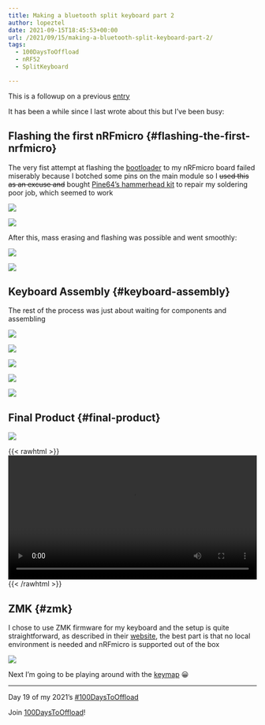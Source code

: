 ```yaml
---
title: Making a bluetooth split keyboard part 2
author: lopeztel
date: 2021-09-15T18:45:53+00:00
url: /2021/09/15/making-a-bluetooth-split-keyboard-part-2/
tags:
  - 100DaysToOffload
  - nRF52
  - SplitKeyboard

---
```

This is a followup on a previous [entry](https://lopeztel.xyz/blog/2021/07/05/making-a-bluetooth-split-keyboard-part-1-a/)

It has been a while since I last wrote about this but I&#8217;ve been busy:

## Flashing the first nRFmicro {#flashing-the-first-nrfmicro}

The very fist attempt at flashing the [bootloader](https://github.com/adafruit/Adafruit_nRF52_Bootloader/releases/download/0.2.11/pca10056_bootloader-0.2.11_s140_6.1.1.hex) to my nRFmicro board failed miserably because I botched some pins on the main module so I <del>used this as an excuse and</del> bought [Pine64&#8217;s hammerhead kit](https://pine64.com/product/pinecil-preheater-hammer-head-tip/) to repair my soldering poor job, which seemed to work

![](https://lopeztel.noho.st/piwigo/_data/i/galleries/blog_media/20210717-115635-me.jpg#center)

![](https://lopeztel.noho.st/piwigo/_data/i/galleries/blog_media/20210717-115844-me.jpg#center)


After this, mass erasing and flashing was possible and went smoothly:

![](https://lopeztel.noho.st/piwigo/_data/i/galleries/blog_media/victory-me.png#center)

![](https://lopeztel.noho.st/piwigo/_data/i/galleries/blog_media/victory2-me.png#center)

## Keyboard Assembly {#keyboard-assembly}

The rest of the process was just about waiting for components and assembling

![](https://lopeztel.noho.st/piwigo/_data/i/galleries/blog_media/20210718-170341-me.jpg#center)

![](https://lopeztel.noho.st/piwigo/_data/i/galleries/blog_media/20210718-183056-me.jpg#center)

![](https://lopeztel.noho.st/piwigo/_data/i/galleries/blog_media/20210723-175545-me.jpg#center)

![](https://lopeztel.noho.st/piwigo/_data/i/galleries/blog_media/20210913-205138-me.jpg#center)

![](https://lopeztel.noho.st/piwigo/_data/i/galleries/blog_media/20210913-211100-me.jpg#center)

## Final Product {#final-product}

![](https://lopeztel.noho.st/piwigo/_data/i/galleries/blog_media/20210915-195214-me.jpg#center)

{{< rawhtml >}} 
<video width=100% controls autoplay>
    <source src="https://lopeztel.noho.st/piwigo/galleries/blog_media/VID_20210913_214823382_HDR.mp4" type="video/mp4">
    Your browser does not support the video tag.  
</video>
{{< /rawhtml >}}


## ZMK {#zmk}

I chose to use ZMK firmware for my keyboard and the setup is quite straightforward, as described in their [website](https://zmk.dev/docs/user-setup), the best part is that no local environment is needed and nRFmicro is supported out of the box

![](https://lopeztel.noho.st/piwigo/_data/i/galleries/blog_media/victory3-me.png#center)

Next I&#8217;m going to be playing around with the [keymap](https://zmk.dev/docs/features/keymaps/) 😀

---

Day 19 of my 2021&#8217;s [#100DaysToOffload](https://lopeztel.xyz/blog/tags/100daystooffload/)

Join [100DaysToOffload](https://100daystooffload.com/)!
